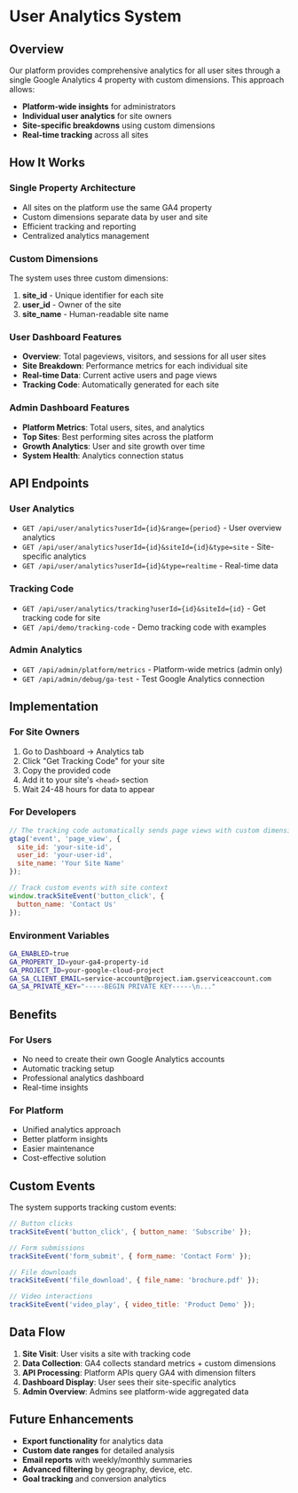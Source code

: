 # User Analytics System

## Overview

Our platform provides comprehensive analytics for all user sites through a single Google Analytics 4 property with custom dimensions. This approach allows:

- **Platform-wide insights** for administrators
- **Individual user analytics** for site owners
- **Site-specific breakdowns** using custom dimensions
- **Real-time tracking** across all sites

## How It Works

### Single Property Architecture
- All sites on the platform use the same GA4 property
- Custom dimensions separate data by user and site
- Efficient tracking and reporting
- Centralized analytics management

### Custom Dimensions
The system uses three custom dimensions:
1. **site_id** - Unique identifier for each site
2. **user_id** - Owner of the site
3. **site_name** - Human-readable site name

### User Dashboard Features
- **Overview**: Total pageviews, visitors, and sessions for all user sites
- **Site Breakdown**: Performance metrics for each individual site
- **Real-time Data**: Current active users and page views
- **Tracking Code**: Automatically generated for each site

### Admin Dashboard Features
- **Platform Metrics**: Total users, sites, and analytics
- **Top Sites**: Best performing sites across the platform
- **Growth Analytics**: User and site growth over time
- **System Health**: Analytics connection status

## API Endpoints

### User Analytics
- `GET /api/user/analytics?userId={id}&range={period}` - User overview analytics
- `GET /api/user/analytics?userId={id}&siteId={id}&type=site` - Site-specific analytics
- `GET /api/user/analytics?userId={id}&type=realtime` - Real-time data

### Tracking Code
- `GET /api/user/analytics/tracking?userId={id}&siteId={id}` - Get tracking code for site
- `GET /api/demo/tracking-code` - Demo tracking code with examples

### Admin Analytics
- `GET /api/admin/platform/metrics` - Platform-wide metrics (admin only)
- `GET /api/admin/debug/ga-test` - Test Google Analytics connection

## Implementation

### For Site Owners
1. Go to Dashboard → Analytics tab
2. Click "Get Tracking Code" for your site
3. Copy the provided code
4. Add it to your site's `<head>` section
5. Wait 24-48 hours for data to appear

### For Developers
```javascript
// The tracking code automatically sends page views with custom dimensions
gtag('event', 'page_view', {
  site_id: 'your-site-id',
  user_id: 'your-user-id',
  site_name: 'Your Site Name'
});

// Track custom events with site context
window.trackSiteEvent('button_click', { 
  button_name: 'Contact Us' 
});
```

### Environment Variables
```bash
GA_ENABLED=true
GA_PROPERTY_ID=your-ga4-property-id
GA_PROJECT_ID=your-google-cloud-project
GA_SA_CLIENT_EMAIL=service-account@project.iam.gserviceaccount.com
GA_SA_PRIVATE_KEY="-----BEGIN PRIVATE KEY-----\n..."
```

## Benefits

### For Users
- No need to create their own Google Analytics accounts
- Automatic tracking setup
- Professional analytics dashboard
- Real-time insights

### For Platform
- Unified analytics approach
- Better platform insights
- Easier maintenance
- Cost-effective solution

## Custom Events

The system supports tracking custom events:

```javascript
// Button clicks
trackSiteEvent('button_click', { button_name: 'Subscribe' });

// Form submissions
trackSiteEvent('form_submit', { form_name: 'Contact Form' });

// File downloads
trackSiteEvent('file_download', { file_name: 'brochure.pdf' });

// Video interactions
trackSiteEvent('video_play', { video_title: 'Product Demo' });
```

## Data Flow

1. **Site Visit**: User visits a site with tracking code
2. **Data Collection**: GA4 collects standard metrics + custom dimensions
3. **API Processing**: Platform APIs query GA4 with dimension filters
4. **Dashboard Display**: User sees their site-specific analytics
5. **Admin Overview**: Admins see platform-wide aggregated data

## Future Enhancements

- **Export functionality** for analytics data
- **Custom date ranges** for detailed analysis
- **Email reports** with weekly/monthly summaries
- **Advanced filtering** by geography, device, etc.
- **Goal tracking** and conversion analytics
